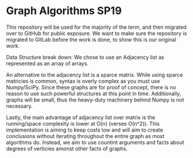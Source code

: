 # Graph Algorithms SP19

This repository will be used for the majority of the term, and then migrated over to GitHub for public exposure. We want to make sure the repository is migrated to GitLab before the work is done, to show this is our original work.


Data Structure break down:
We chose to use an Adjacency list as represented as an array of arrays.

An alternative to the adjacency list is a sparce matrix. While
using sparce matricies is common, syntax is overly complex as
you must use Numpy/SciPy. Since these graphs are for proof of
concept, there is no reason to use such powerful structures at this point in time. Additionally, graphs will be small, thus the heavy-duty machinery behind Numpy is not necessary.

Lastly, the main advantage of adjacency list over matrix is 
the running/space complexity is lower at O(n) (verses O(n^2)). This implementation is aiming to keep costs low and will aim to create conclusions without iterating throughout the entire graph as most algorithms do. Instead, we aim to use countint arguments and facts about degrees of verticies amonst other facts of graphs.